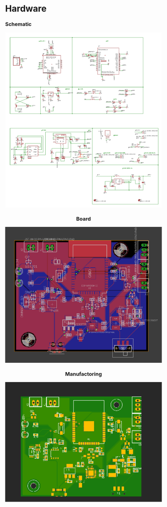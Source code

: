 # Hardware

### Schematic
<div align="center"><img alt="Schematic" width="580" src="docs/Image/SCH.PNG" />

### Board
<div align="center"><img alt="Board" width="580" src="docs/Image/BRD.PNG" />

### Manufactoring
<div align="center"><img alt="Manufactoring" width="580" src="docs/Image/Manufactore.PNG" />